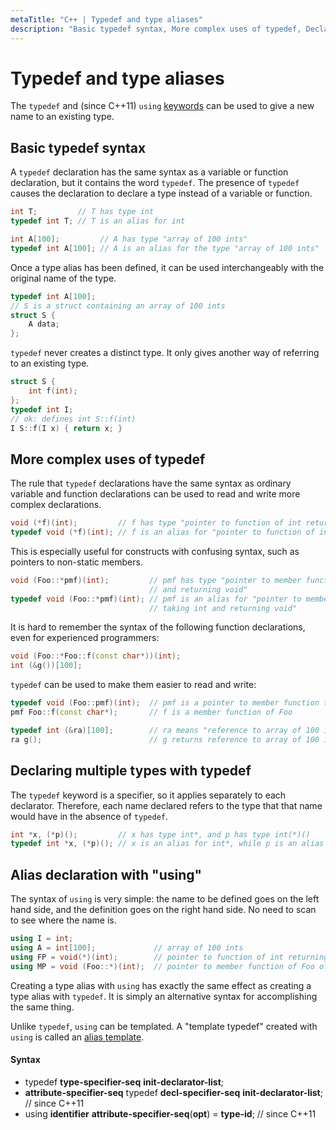 ```yaml
---
metaTitle: "C++ | Typedef and type aliases"
description: "Basic typedef syntax, More complex uses of typedef, Declaring multiple types with typedef, Alias declaration with using"
---
```


# Typedef and type aliases


The `typedef` and (since C++11) `using` [keywords](http://stackoverflow.com/documentation/c%2b%2b/4891/keywords) can be used to give a new name to an existing type.



## Basic typedef syntax


A `typedef` declaration has the same syntax as a variable or function declaration, but it contains the word `typedef`. The presence of `typedef` causes the declaration to declare a type instead of a variable or function.

```cpp
int T;         // T has type int
typedef int T; // T is an alias for int

int A[100];         // A has type "array of 100 ints"
typedef int A[100]; // A is an alias for the type "array of 100 ints"

```

Once a type alias has been defined, it can be used interchangeably with the original name of the type.

```cpp
typedef int A[100];
// S is a struct containing an array of 100 ints
struct S {
    A data;
};

```

`typedef` never creates a distinct type. It only gives another way of referring to an existing type.

```cpp
struct S {
    int f(int);
};
typedef int I;
// ok: defines int S::f(int)
I S::f(I x) { return x; }

```



## More complex uses of typedef


The rule that `typedef` declarations have the same syntax as ordinary variable and function declarations can be used to read and write more complex declarations.

```cpp
void (*f)(int);         // f has type "pointer to function of int returning void"
typedef void (*f)(int); // f is an alias for "pointer to function of int returning void"

```

This is especially useful for constructs with confusing syntax, such as pointers to non-static members.

```cpp
void (Foo::*pmf)(int);         // pmf has type "pointer to member function of Foo taking int
                               // and returning void"
typedef void (Foo::*pmf)(int); // pmf is an alias for "pointer to member function of Foo
                               // taking int and returning void"

```

It is hard to remember the syntax of the following function declarations, even for experienced programmers:

```cpp
void (Foo::*Foo::f(const char*))(int);
int (&g())[100];

```

`typedef` can be used to make them easier to read and write:

```cpp
typedef void (Foo::pmf)(int);  // pmf is a pointer to member function type
pmf Foo::f(const char*);       // f is a member function of Foo

typedef int (&ra)[100];        // ra means "reference to array of 100 ints"
ra g();                        // g returns reference to array of 100 ints

```



## Declaring multiple types with typedef


The `typedef` keyword is a specifier, so it applies separately to each declarator. Therefore, each name declared refers to the type that that name would have in the absence of `typedef`.

```cpp
int *x, (*p)();         // x has type int*, and p has type int(*)()
typedef int *x, (*p)(); // x is an alias for int*, while p is an alias for int(*)()

```



## Alias declaration with "using"


The syntax of `using` is very simple: the name to be defined goes on the left hand side, and the definition goes on the right hand side. No need to scan to see where the name is.

```cpp
using I = int;
using A = int[100];             // array of 100 ints
using FP = void(*)(int);        // pointer to function of int returning void
using MP = void (Foo::*)(int);  // pointer to member function of Foo of int returning void

```

Creating a type alias with `using` has exactly the same effect as creating a type alias with `typedef`. It is simply an alternative syntax for accomplishing the same thing.

Unlike `typedef`, `using` can be templated. A "template typedef" created with `using` is called an [alias template](http://stackoverflow.com/documentation/c%2b%2b/460/templates/10144/alias-template).



#### Syntax


- typedef **type-specifier-seq** **init-declarator-list**;
- **attribute-specifier-seq** typedef **decl-specifier-seq** **init-declarator-list**; // since C++11
- using **identifier** **attribute-specifier-seq**(**opt**) = **type-id**; // since C++11


